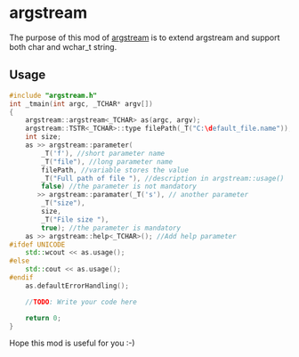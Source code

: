 # argstream
The purpose of this mod of [argstream](http://maverick.inria.fr/Membres/Xavier.Decoret/resources/argstream/index.html) is to extend argstream and support both char and wchar_t string.

## Usage

``` c++
#include "argstream.h"
int _tmain(int argc, _TCHAR* argv[])
{
	argstream::argstream<_TCHAR> as(argc, argv);
	argstream::TSTR<_TCHAR>::type filePath(_T("C:\default_file.name"));
	int size;
	as >> argstream::parameter(
		_T('f'), //short parameter name
		_T("file"), //long parameter name
		filePath, //variable stores the value
		_T("Full path of file "), //description in argstream::usage()
		false) //the parameter is not mandatory
	   >> argstream::paramater(_T('s'), // another parameter
		_T("size"),
		size,
		_T("File size "),
		true); //the parameter is mandatory
	as >> argstream::help<_TCHAR>(); //Add help parameter
#ifdef UNICODE
	std::wcout << as.usage();
#else
	std::cout << as.usage();
#endif
	as.defaultErrorHandling();

	//TODO: Write your code here

	return 0;
}
```
Hope this mod is useful for you :-)
